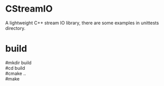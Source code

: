 # CStreamIO
A lightweight C++ stream IO library, there are some examples in unittests directory.

# build
  #mkdir build  
  #cd build  
  #cmake ..  
  #make  

